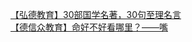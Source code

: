  
[【弘德教育】30部国学名著，30句至理名言](http://www.dianyue.me/archives/881/2bt4o66yt969vtar/)  
[【德信众教育】命好不好看哪里？——嘴](http://www.dianyue.me/archives/692/p0k5q4ecroano65e/)